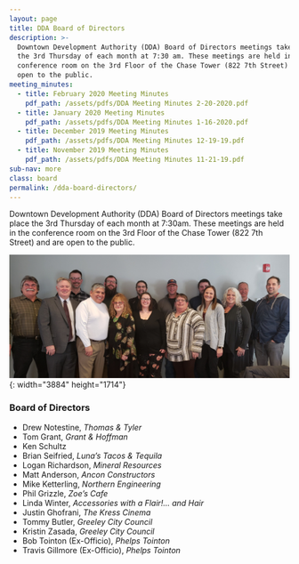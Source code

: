 ```yaml
---
layout: page
title: DDA Board of Directors
description: >-
  Downtown Development Authority (DDA) Board of Directors meetings take place
  the 3rd Thursday of each month at 7:30 am. These meetings are held in the
  conference room on the 3rd Floor of the Chase Tower (822 7th Street) and are
  open to the public.
meeting_minutes:
  - title: February 2020 Meeting Minutes
    pdf_path: /assets/pdfs/DDA Meeting Minutes 2-20-2020.pdf
  - title: January 2020 Meeting Minutes
    pdf_path: /assets/pdfs/DDA Meeting Minutes 1-16-2020.pdf
  - title: December 2019 Meeting Minutes
    pdf_path: /assets/pdfs/DDA Meeting Minutes 12-19-19.pdf
  - title: November 2019 Meeting Minutes
    pdf_path: /assets/pdfs/DDA Meeting Minutes 11-21-19.pdf
sub-nav: more
class: board
permalink: /dda-board-directors/
---
```


Downtown Development Authority (DDA) Board of Directors meetings take place the 3rd Thursday of each month at 7:30am. These meetings are held in the conference room on the 3rd Floor of the Chase Tower (822 7th Street) and are open to the public.

![DDA Board of Directors](/assets/20200220-084406.jpg){: width="3884" height="1714"}

### Board of Directors

* Drew Notestine, *Thomas & Tyler*
* Tom Grant, *Grant & Hoffman*
* Ken Schultz
* Brian Seifried, *Luna’s Tacos & Tequila*
* Logan Richardson, *Mineral Resources*
* Matt Anderson, *Ancon Constructors*
* Mike Ketterling, *Northern Engineering*
* Phil Grizzle, *Zoe’s Cafe*
* Linda Winter, *Accessories with a Flair\!… and Hair*
* Justin Ghofrani, *The Kress Cinema*
* Tommy Butler, *Greeley City Council*
* Kristin Zasada,&nbsp;*Greeley City Council*
* Bob Tointon (Ex-Officio), *Phelps Tointon*
* Travis Gillmore (Ex-Officio), *Phelps Tointon*